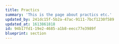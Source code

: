 ```yaml
---
title: Practics
summary: 'This is the page about practics etc.'
updated_by: 241dc15f-5b2a-47ac-9111-7bcf1230f589
updated_at: 1613861818
id: 94b17fd1-19e2-4685-a1b8-eecc77e3989f
blueprint: section
---
```

